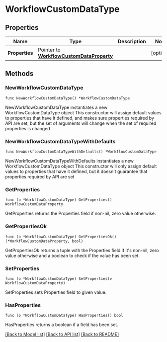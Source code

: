 # WorkflowCustomDataType

## Properties

Name | Type | Description | Notes
------------ | ------------- | ------------- | -------------
**Properties** | Pointer to [**WorkflowCustomDataProperty**](workflow.CustomDataProperty.md) |  | [optional] 

## Methods

### NewWorkflowCustomDataType

`func NewWorkflowCustomDataType() *WorkflowCustomDataType`

NewWorkflowCustomDataType instantiates a new WorkflowCustomDataType object
This constructor will assign default values to properties that have it defined,
and makes sure properties required by API are set, but the set of arguments
will change when the set of required properties is changed

### NewWorkflowCustomDataTypeWithDefaults

`func NewWorkflowCustomDataTypeWithDefaults() *WorkflowCustomDataType`

NewWorkflowCustomDataTypeWithDefaults instantiates a new WorkflowCustomDataType object
This constructor will only assign default values to properties that have it defined,
but it doesn't guarantee that properties required by API are set

### GetProperties

`func (o *WorkflowCustomDataType) GetProperties() WorkflowCustomDataProperty`

GetProperties returns the Properties field if non-nil, zero value otherwise.

### GetPropertiesOk

`func (o *WorkflowCustomDataType) GetPropertiesOk() (*WorkflowCustomDataProperty, bool)`

GetPropertiesOk returns a tuple with the Properties field if it's non-nil, zero value otherwise
and a boolean to check if the value has been set.

### SetProperties

`func (o *WorkflowCustomDataType) SetProperties(v WorkflowCustomDataProperty)`

SetProperties sets Properties field to given value.

### HasProperties

`func (o *WorkflowCustomDataType) HasProperties() bool`

HasProperties returns a boolean if a field has been set.


[[Back to Model list]](../README.md#documentation-for-models) [[Back to API list]](../README.md#documentation-for-api-endpoints) [[Back to README]](../README.md)


